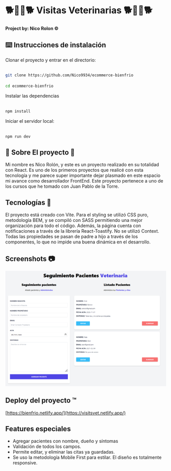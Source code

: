 # 🐕🦴🐶🐕 Visitas Veterinarias  🐕🦴🐶🐕



####  Project by: Nico Rolon ©️

## ⌨️  Instrucciones de instalación

Clonar el proyecto y entrar en el directorio:

```bash

git clone https://github.com/Nico9934/ecommerce-bienfrio

cd ecommerce-bienfrio

```

Instalar las dependencias

```bash

npm install

```

Iniciar el servidor local:

```bash

npm run dev

```
## 🔶 Sobre El proyecto 🔶
Mi nombre es Nico Rolón, y este es un proyecto realizado en su totalidad con React. Es uno de los primeros proyectos 
que realicé con esta tecnología y me parece super importante dejar plasmado en este espacio mi avance como desarrollador 
FrontEnd. Este proyecto pertenece a uno de los cursos que he tomado con Juan Pablo de la Torre. 


##  Tecnologías 🚶

El proyecto está creado con Vite. Para el styling se utilizó CSS puro, metodología BEM, y se compiló con SASS permitiendo una mejor organización para todo el código. 
Además, la página cuenta con notificaciones a través de la librería React-Toastify.
No se utilizó Context. Todas las propiedades se pasan de padre a hijo a través de los componentes, lo que no impide una buena dinámica en el desarrollo. 


## Screenshots 📷
![Descripción de la imagen](/src/img/Screen.bmp)

## Deploy del proyecto ™️

[https://bienfrio.netlify.app/](https://visitsvet.netlify.app/)

##  Features especiales

- Agregar pacientes con nombre, dueño y síntomas
- Validación de todos los campos.
- Permite editar, y eliminar las citas ya guardadas.
- Se uso la metodología Mobile First para estilar. El diseño es totalmente responsive. 

